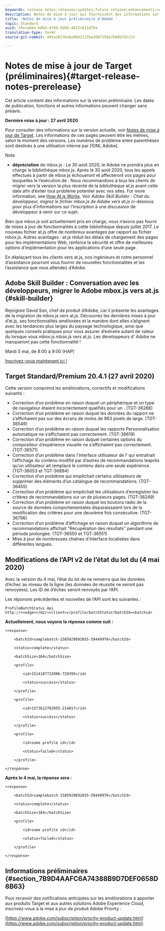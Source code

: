 ```yaml
---
keywords: release notes;releases;updates;future release;enhancements;new features;fixes;updates
description: Notes de mise à jour qui fournissent des informations sur les fonctionnalités, les améliorations et les correctifs pour les dernières versions ou les versions à venir de  Adobe DNL.
title: 'Notes de mise à jour préliminaire d’Adobe '
topic: Standard
uuid: 35ecabbe-b8b4-479b-9266-4823c831d79a
translation-type: tm+mt
source-git-commit: d45a38376ebe98d212fba3097159a7b89b792c53

---
```



# Notes de mise à jour de Target (préliminaires){#target-release-notes-prerelease}

Cet article contient des informations sur la version préliminaire. Les dates de publication, fonctions et autres informations peuvent changer sans préavis.

**Dernière mise à jour : 27 avril 2020**

Pour consulter des informations sur la version actuelle, voir [Notes de mise à jour de Target](release-notes.md). Les informations de ces pages peuvent être les mêmes, selon le moment des versions. Les numéros de problème entre parenthèses sont destinés à une utilisation interne par [!DNL Adobe].

>[!NOTE]
>
>* **dépréciation** de mbox.js : Le 30 août 2020, le Adobe  ne prendra plus en charge la bibliothèque mbox.js. Après le 30 août 2020, tous les appels effectués à partir de mbox.js échoueront et affecteront vos pages pour lesquelles le   l’exécution de . Nous recommandons à tous les clients de migrer vers la version la plus récente de la bibliothèque at.js avant cette date afin d’éviter tout problème potentiel avec vos sites. For more information, see [How At.js Works](/help/c-implementing-target/c-implementing-target-for-client-side-web/c-how-atjs-works/how-atjs-works.md). Voir *Adobe  Skill Builder : Chat du développeur, migrez le fichier mbox.js de Adobe vers at.js* ci-dessous pour plus d’informations sur l’inscription à une discussion de développeur à venir sur ce sujet.
   >
   >   
   Bien que mbox.js soit actuellement pris en charge, nous n’avons pas fourni de mises à jour de fonctionnalités à cette bibliothèque depuis juillet 2017. Le nouveau fichier at.js offre de nombreux avantages par rapport au fichier mbox.js. Autres avantages : at.js réduit les délais de chargement des pages pour les implémentations Web, renforce la sécurité et offre de meilleures options d’implémentation pour les applications d’une seule page.
   >
   >   
   En déplaçant tous les clients vers at.js, nos ingénieurs et notre personnel d’assistance pourront vous fournir de nouvelles fonctionnalités et  les  l’assistance que vous attendez d’Adobe.


## Adobe  Skill Builder : Conversation avec les développeurs, migrer le Adobe  mbox.js vers at.js {#skill-builder}

Rejoignez David Son, chef de produit d’Adobe, car il présente les avantages de la migration de mbox.js vers at.js. Découvrez les dernières mises à jour d’at.js, ses fonctionnalités améliorées et la manière dont elles s’alignent avec les tendances plus larges du paysage technologique, ainsi que quelques conseils pratiques pour vous assurer d’extraire autant de valeur du lorsque vous mbox.js mbox.js vers at.js. Les développeurs d’ Adobe ne manqueront pas cette fonctionnalité !

Mardi 5 mai, de 8:00 à 9:00 (HAP)

[Inscrivez-vous maintenant ici !](https://atskillbuilder-devchat.experienceleague.adobeevents.com/)

## Target Standard/Premium 20.4.1 (27 avril 2020)

Cette version comprend les améliorations, correctifs et modifications suivants :

* Correction d’un problème en raison duquel un périphérique et un type de navigateur étaient incorrectement qualifiés pour un  . (TGT-36266)
* Correction d’un problème en raison duquel les données du rapport ne s’affichaient pas sur des écrans de moins de 963 pixels de large. (TGT-36549)
* Correction d’un problème en raison duquel les rapports Personnalisation automatique ne s’affichaient pas correctement. (TGT-36619)
* Correction d’un problème en raison duquel certaines options du compositeur d’expérience visuelle ne s’affichaient pas correctement. (TGT-36571)
* Correction d’un problème dans l’interface utilisateur  de l’ qui entraînait l’affichage du contenu modifié par d’autres  de recommandations  leaprès qu’un utilisateur ait remplacé le contenu dans une seule expérience. (TGT-36053 et TGT-36894)
* Correction d’un problème qui empêchait certains utilisateurs de supprimer des éléments d’un catalogue de recommandations. (TGT-36455)
* Correction d’un problème qui empêchait les utilisateurs d’enregistrer les critères de recommandations sur un  de plusieurs pages. (TGT-36249)
* Correction d’un problème en raison duquel les boutons radio de la source de données comportementales disparaissaient lors de la modification des critères pour une deuxième fois consécutive. (TGT-36796)
* Correction d’un problème d’affichage en raison duquel un algorithme de recommandations affichait &quot;Récupération des résultats&quot; pendant une période prolongée. (TGT-36550 et TGT-36551)
* Mise à jour de nombreuses chaînes d’interface localisées dans différentes langues.

## Modifications de l’API v2 de l’état du lot  du (4 mai 2020)

Avec la version du 4 mai, l’état du lot de  ne renverra que les données d’échec au niveau de la ligne (les données de réussite ne seront pas renvoyées). Les ID de  d’échec seront renvoyés par l’API.

Les réponses précédentes et nouvelles de l’API sont les suivantes :

`ProfileBatchStatus Api
http://<<edge>>/m2/<<client>>/profile/batchStatus?batchId=<batchid>`

**Actuellement, nous voyons la réponse comme suit :**

```
<response>
 
    <batchId>samplebatch-1585929692655-59449976</batchId>
 
    <status>complete</status>
 
    <batchSize>164</batchSize>
 
    <profile>
 
        <id>1514187733806-729395</id>
 
        <status>success</status>
 
    </profile>
 
    <profile>
 
        <id>1573612762055-214017</id>
 
        <status>success</status>
 
    </profile>
 
    <profile>
 
        <id>some profile id</id>
 
        <status>failed</status>
 
    </profile>
 
</response>
```

**Après le 4 mai, la réponse sera :**

```
<response>
 
    <batchId>samplebatch-1585929692655-59449976</batchId>
 
    <status>complete</status>
 
    <batchSize>164</batchSize>
 
    <profile>
 
        <id>some profile id</id>
 
        <status>failed</status>
 
    </profile>
 
</response>
```

## Informations préliminaires {#section_7B9D4AAFC6A74388B9D7DEF0658D8B63}

Pour recevoir des notifications anticipées sur les améliorations à apporter aux produits Target et aux autres solutions Adobe Experience Cloud, inscrivez-vous à la mise à jour de produit Adobe Priority :

[https://www.adobe.com/subscription/priority-product-update.html](https://www.adobe.com/subscription/priority-product-update.html)
